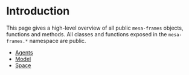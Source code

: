 # Introduction

This page gives a high-level overview of all public `mesa-frames` objects, functions and methods. All classes and functions exposed in the `mesa-frames.*` namespace are public.

<!-- TOC -->
- [Agents](agents.md)
- [Model](model.md)
- [Space](space.md)
<!-- /TOC -->
